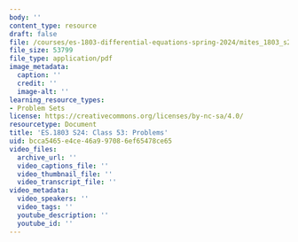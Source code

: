 ```yaml
---
body: ''
content_type: resource
draft: false
file: /courses/es-1803-differential-equations-spring-2024/mites_1803_s24_day53-problems.pdf
file_size: 53799
file_type: application/pdf
image_metadata:
  caption: ''
  credit: ''
  image-alt: ''
learning_resource_types:
- Problem Sets
license: https://creativecommons.org/licenses/by-nc-sa/4.0/
resourcetype: Document
title: 'ES.1803 S24: Class 53: Problems'
uid: bcca5465-e4ce-46a9-9708-6ef65478ce65
video_files:
  archive_url: ''
  video_captions_file: ''
  video_thumbnail_file: ''
  video_transcript_file: ''
video_metadata:
  video_speakers: ''
  video_tags: ''
  youtube_description: ''
  youtube_id: ''
---
```

